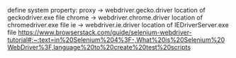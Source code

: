 define system property:
proxy -> webdriver.gecko.driver location of geckodriver.exe file
chrome -> webdriver.chrome.driver location of chromedriver.exe file
ie -> webdriver.ie.driver  location of IEDriverServer.exe file
https://www.browserstack.com/guide/selenium-webdriver-tutorial#:~:text=in%20Selenium%204%3F-,What%20is%20Selenium%20WebDriver%3F,language%20to%20create%20test%20scripts
